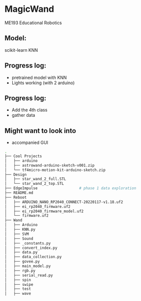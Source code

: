 # MagicWand
ME193 Educational Robotics 

## Model: 
scikit-learn KNN

## Progress log:
- pretrained model with KNN
- Lights working (with 2 arduino)

## Progress log:
- Add the 4th class
- gather data


## Might want to look into 
- accompanied GUI 



```bash
.
├── Cool Projects
│   ├── arduino
│   ├── astrowand-arduino-sketch-v001.zip
│   └── tf4micro-motion-kit-arduino-sketch.zip
├── Design
│   ├── star_wand_2_full.STL
│   └── star_wand_2_top.STL
├── EdgeImpulse                   # phase 1 data exploration
├── README.md
├── Reboot
│   ├── ARDUINO_NANO_RP2040_CONNECT-20220117-v1.18.uf2
│   ├── ei_rp2040_firmware.uf2
│   ├── ei_rp2040_firmware_model.uf2
│   └── firmware.uf2
├── Wand
│   ├── Arduino
│   ├── KNN.py
│   ├── SVM
│   ├── Sound
│   ├── _constants.py
│   ├── convert_index.py
│   ├── data.py
│   ├── data_collection.py
│   ├── govee.py
│   ├── main_model.py
│   ├── rgb.py
│   ├── serial_read.py
│   ├── spin
│   ├── swipe
│   ├── test
│   ├── wave

```
